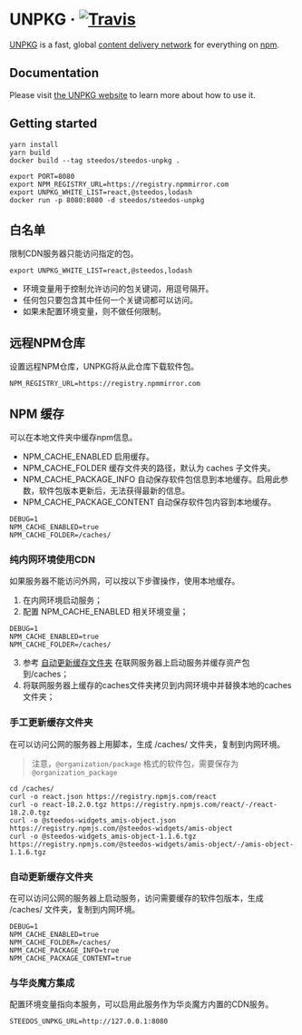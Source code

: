 # UNPKG &middot; [![Travis][build-badge]][build]

[build-badge]: https://img.shields.io/travis/mjackson/unpkg/master.svg?style=flat-square
[build]: https://travis-ci.org/mjackson/unpkg

[UNPKG](https://unpkg.com) is a fast, global [content delivery network](https://en.wikipedia.org/wiki/Content_delivery_network) for everything on [npm](https://www.npmjs.com/).

## Documentation

Please visit [the UNPKG website](https://unpkg.com) to learn more about how to use it.

## Getting started

```
yarn install
yarn build
docker build --tag steedos/steedos-unpkg .

export PORT=8080
export NPM_REGISTRY_URL=https://registry.npmmirror.com
export UNPKG_WHITE_LIST=react,@steedos,lodash
docker run -p 8080:8080 -d steedos/steedos-unpkg 
```

## 白名单

限制CDN服务器只能访问指定的包。

```
export UNPKG_WHITE_LIST=react,@steedos,lodash
```

- 环境变量用于控制允许访问的包关键词，用逗号隔开。
- 任何包只要包含其中任何一个关键词都可以访问。 
- 如果未配置环境变量，则不做任何限制。

## 远程NPM仓库

设置远程NPM仓库，UNPKG将从此仓库下载软件包。

```
NPM_REGISTRY_URL=https://registry.npmmirror.com
```

## NPM 缓存

可以在本地文件夹中缓存npm信息。

- NPM_CACHE_ENABLED 启用缓存。
- NPM_CACHE_FOLDER 缓存文件夹的路径，默认为 caches 子文件夹。
- NPM_CACHE_PACKAGE_INFO 自动保存软件包信息到本地缓存。启用此参数，软件包版本更新后，无法获得最新的信息。
- NPM_CACHE_PACKAGE_CONTENT 自动保存软件包内容到本地缓存。

```shell
DEBUG=1
NPM_CACHE_ENABLED=true
NPM_CACHE_FOLDER=/caches/
```

### 纯内网环境使用CDN

如果服务器不能访问外网，可以按以下步骤操作，使用本地缓存。

1. 在内网环境启动服务；
2. 配置 NPM_CACHE_ENABLED 相关环境变量；
```shell
DEBUG=1
NPM_CACHE_ENABLED=true
NPM_CACHE_FOLDER=/caches/
```

3. 参考 [自动更新缓存文件夹](#自动更新缓存文件夹) 在联网服务器上启动服务并缓存资产包到/caches；
4. 将联网服务器上缓存的caches文件夹拷贝到内网环境中并替换本地的caches文件夹；

### 手工更新缓存文件夹

在可以访问公网的服务器上用脚本，生成 /caches/ 文件夹，复制到内网环境。

> 注意，`@organization/package` 格式的软件包，需要保存为 `@organization_package`

```
cd /caches/
curl -o react.json https://registry.npmjs.com/react
curl -o react-18.2.0.tgz https://registry.npmjs.com/react/-/react-18.2.0.tgz
curl -o @steedos-widgets_amis-object.json https://registry.npmjs.com/@steedos-widgets/amis-object
curl -o @steedos-widgets_amis-object-1.1.6.tgz https://registry.npmjs.com/@steedos-widgets/amis-object/-/amis-object-1.1.6.tgz
```

### 自动更新缓存文件夹

在可以访问公网的服务器上启动服务，访问需要缓存的软件包版本，生成 /caches/ 文件夹，复制到内网环境。

```shell
DEBUG=1
NPM_CACHE_ENABLED=true
NPM_CACHE_FOLDER=/caches/
NPM_CACHE_PACKAGE_INFO=true
NPM_CACHE_PACKAGE_CONTENT=true
```

### 与华炎魔方集成

配置环境变量指向本服务，可以启用此服务作为华炎魔方内置的CDN服务。

```
STEEDOS_UNPKG_URL=http://127.0.0.1:8080
```
